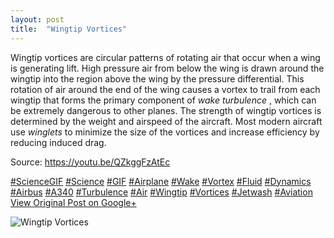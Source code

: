 ```yaml
---
layout: post
title:  "Wingtip Vortices"
---
```


Wingtip vortices are circular patterns of rotating air that occur when a wing is generating lift. High pressure air from below the wing is drawn around the wingtip into the region above the wing by the pressure differential. This rotation of air around the end of the wing causes a vortex to trail from each wingtip that forms the primary component of _wake turbulence_ , which can be extremely dangerous to other planes. The strength of wingtip vortices is determined by the weight and airspeed of the aircraft. Most modern aircraft use _winglets_ to minimize the size of the vortices and increase efficiency by reducing induced drag.  
  
Source: <https://youtu.be/QZkggFzAtEc>  
  
[#ScienceGIF](https://plus.google.com/s/%23ScienceGIF/posts) [#Science](https://plus.google.com/s/%23Science/posts) [#GIF](https://plus.google.com/s/%23GIF/posts) [#Airplane](https://plus.google.com/s/%23Airplane/posts) [#Wake](https://plus.google.com/s/%23Wake/posts) [#Vortex](https://plus.google.com/s/%23Vortex/posts) [#Fluid](https://plus.google.com/s/%23Fluid/posts) [#Dynamics](https://plus.google.com/s/%23Dynamics/posts) [#Airbus](https://plus.google.com/s/%23Airbus/posts) [#A340](https://plus.google.com/s/%23A340/posts) [#Turbulence](https://plus.google.com/s/%23Turbulence/posts) [#Air](https://plus.google.com/s/%23Air/posts) [#Wingtip](https://plus.google.com/s/%23Wingtip/posts) [#Vortices](https://plus.google.com/s/%23Vortices/posts) [#Jetwash](https://plus.google.com/s/%23Jetwash/posts) [#Aviation](https://plus.google.com/s/%23Aviation/posts)
[View Original Post on Google+](https://plus.google.com/+ColinSullender/posts/ih3DDzTaJcb)

![Wingtip Vortices](https://i.imgur.com/vRdWrAR.gif)
